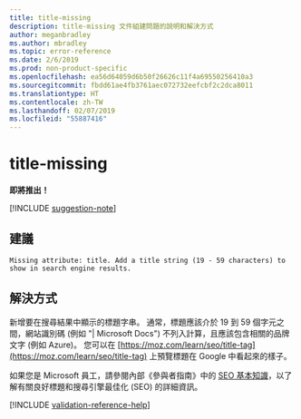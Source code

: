 ```yaml
---
title: title-missing
description: title-missing 文件組建問題的說明和解決方式
author: meganbradley
ms.author: mbradley
ms.topic: error-reference
ms.date: 2/6/2019
ms.prod: non-product-specific
ms.openlocfilehash: ea56d64059d6b50f26626c11f4a69550256410a3
ms.sourcegitcommit: fbdd61ae4fb3761aec072732eefcbf2c2dca8011
ms.translationtype: HT
ms.contentlocale: zh-TW
ms.lasthandoff: 02/07/2019
ms.locfileid: "55887416"
---
```

# <a name="title-missing"></a>title-missing

**即將推出！**

[!INCLUDE [suggestion-note](includes/suggestion-note.md)]

## <a name="suggestion"></a>建議

`Missing attribute: title. Add a title string (19 - 59 characters) to show in search engine results.`

## <a name="resolution"></a>解決方式

新增要在搜尋結果中顯示的標題字串。 通常，標題應該介於 19 到 59 個字元之間，網站識別碼 (例如 "| Microsoft Docs") 不列入計算，且應該包含相關的品牌文字 (例如 Azure)。 您可以在 [https://moz.com/learn/seo/title-tag](https://moz.com/learn/seo/title-tag) 上預覽標題在 Google 中看起來的樣子。

如果您是 Microsoft 員工，請參閱內部《參與者指南》中的 [SEO 基本知識](https://review.docs.microsoft.com/en-us/help/contribute/contribute-how-to-write-seo-basics?branch=master)，以了解有關良好標題和搜尋引擎最佳化 (SEO) 的詳細資訊。

[!INCLUDE [validation-reference-help](includes/validation-reference-help.md)]
